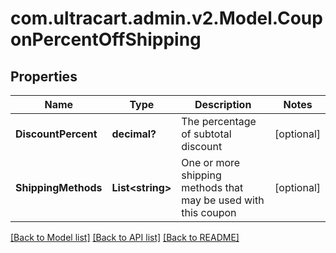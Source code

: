 # com.ultracart.admin.v2.Model.CouponPercentOffShipping
## Properties

Name | Type | Description | Notes
------------ | ------------- | ------------- | -------------
**DiscountPercent** | **decimal?** | The percentage of subtotal discount | [optional] 
**ShippingMethods** | **List&lt;string&gt;** | One or more shipping methods that may be used with this coupon | [optional] 


[[Back to Model list]](../README.md#documentation-for-models) [[Back to API list]](../README.md#documentation-for-api-endpoints) [[Back to README]](../README.md)

